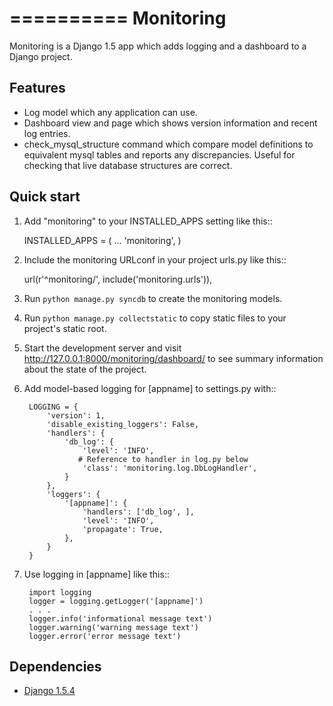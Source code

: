 ==========
Monitoring
==========

Monitoring is a Django 1.5 app which adds logging and a dashboard to a
Django project.

Features
--------

* Log model which any application can use.
* Dashboard view and page which shows version information and
  recent log entries.
* check_mysql_structure command which compare model definitions to
  equivalent mysql tables and reports any discrepancies.
  Useful for checking that live database structures are correct.

Quick start
-----------

1. Add "monitoring" to your INSTALLED_APPS setting like this::

      INSTALLED_APPS = (
          ...
          'monitoring',
      )

2. Include the monitoring URLconf in your project urls.py like this::

      url(r'^monitoring/', include('monitoring.urls')),

3. Run `python manage.py syncdb` to create the monitoring models.

4. Run `python manage.py collectstatic` to copy static files to your 
   project's static root.

5. Start the development server and visit
   http://127.0.0.1:8000/monitoring/dashboard/ to see summary 
   information about the state of the project.

6. Add model-based logging for [appname] to settings.py with::

		LOGGING = {
			'version': 1,
			'disable_existing_loggers': False,
			'handlers': {
				'db_log': {
					'level': 'INFO',
				   # Reference to handler in log.py below
					'class': 'monitoring.log.DbLogHandler',
				}
			},
			'loggers': {
				'[appname]': {
					'handlers': ['db_log', ],
					'level': 'INFO',
					'propagate': True,
				},
			}
		}

7. Use logging in [appname] like this::

		import logging
		logger = logging.getLogger('[appname]')
		. . .
        logger.info('informational message text')
        logger.warning('warning message text')
        logger.error('error message text')

Dependencies
------------

* [Django 1.5.4](https://pypi.python.org/pypi/Django/1.5.4)

